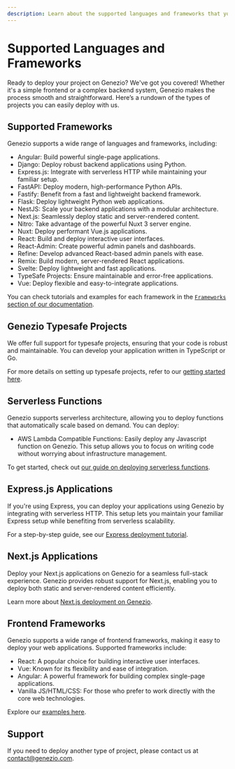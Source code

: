 ```yaml
---
description: Learn about the supported languages and frameworks that you can deploy with Genezio.
---
```


# Supported Languages and Frameworks

<head>
    <title> Supported Languages and Frameworks | Genezio Documentation</title>
</head>

Ready to deploy your project on Genezio? We've got you covered! Whether it's a simple frontend or a complex backend system, Genezio makes the process smooth and straightforward. Here’s a rundown of the types of projects you can easily deploy with us.

## Supported Frameworks

Genezio supports a wide range of languages and frameworks, including:
 - Angular: Build powerful single-page applications.
 - Django: Deploy robust backend applications using Python.
 - Express.js: Integrate with serverless HTTP while maintaining your familiar setup.
 - FastAPI: Deploy modern, high-performance Python APIs.
 - Fastify: Benefit from a fast and lightweight backend framework.
 - Flask: Deploy lightweight Python web applications.
 - NestJS: Scale your backend applications with a modular architecture.
 - Next.js: Seamlessly deploy static and server-rendered content.
 - Nitro: Take advantage of the powerful Nuxt 3 server engine.
 - Nuxt: Deploy performant Vue.js applications.
 - React: Build and deploy interactive user interfaces.
 - React-Admin: Create powerful admin panels and dashboards.
 - Refine: Develop advanced React-based admin panels with ease.
 - Remix: Build modern, server-rendered React applications.
 - Svelte: Deploy lightweight and fast applications.
 - TypeSafe Projects: Ensure maintainable and error-free applications.
 - Vue: Deploy flexible and easy-to-integrate applications.

You can check tutorials and examples for each framework in the [`Frameworks` section of our documentation](/docs/frameworks/).

## Genezio Typesafe Projects

We offer full support for typesafe projects, ensuring that your code is robust and maintainable. You can develop your application written in TypeScript or Go.

For more details on setting up typesafe projects, refer to our [getting started here](https://genezio.com/docs/getting-started/).

## Serverless Functions

Genezio supports serverless architecture, allowing you to deploy functions that automatically scale based on demand. You can deploy:

- AWS Lambda Compatible Functions: Easily deploy any Javascript function on Genezio. This setup allows you to focus on writing code without worrying about infrastructure management.

To get started, check out [our guide on deploying serverless functions](https://genezio.com/docs/tutorials/how-to-deploy-a-serverless-function/).

## Express.js Applications

If you're using Express, you can deploy your applications using Genezio by integrating with serverless HTTP. This setup lets you maintain your familiar Express setup while benefiting from serverless scalability.

For a step-by-step guide, see our [Express deployment tutorial](https://genezio.com/docs/frameworks/expressjs/).

## Next.js Applications

Deploy your Next.js applications on Genezio for a seamless full-stack experience. Genezio provides robust support for Next.js, enabling you to deploy both static and server-rendered content efficiently.

Learn more about [Next.js deployment on Genezio](https://genezio.com/docs/frameworks/nextjs/).

## Frontend Frameworks

Genezio supports a wide range of frontend frameworks, making it easy to deploy your web applications. Supported frameworks include:

- React: A popular choice for building interactive user interfaces.
- Vue: Known for its flexibility and ease of integration.
- Angular: A powerful framework for building complex single-page applications.
- Vanilla JS/HTML/CSS: For those who prefer to work directly with the core web technologies.

Explore our [examples here](https://genezio.com/docs/examples/).

## Support

If you need to deploy another type of project, please contact us at contact@genezio.com.
